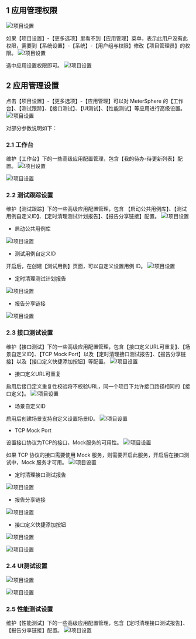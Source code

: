 ## 1 应用管理权限
![!项目设置](../../img/project_management/应用管理权限1.png)

如果【项目设置】-【更多选项】里看不到【应用管理】菜单，表示此用户没有此权限，需要到【系统设置】-【系统】-【用户组与权限】修改【项目管理员】的权限。
![!项目设置](../../img/project_management/应用管理权限2.png)

选中应用设置权限即可。
![!项目设置](../../img/project_management/应用管理权限3.png)

## 2 应用管理设置
点击【项目设置】-【更多选项】-【应用管理】可以对 MeterSphere 的【工作台】、【测试跟踪】、【接口测试】、【UI测试】、【性能测试】等应用进行高级设置。
![!项目设置](../../img/project_management/应用管理1.png)

对部分参数说明如下：

### 2.1 工作台
维护【工作台】下的一些高级应用配置管理，包含【我的待办-待更新列表】配置。
![!项目设置](../../img/project_management/工作台.png)

![!项目设置](../../img/project_management/工作台_1.png)

### 2.2 测试跟踪设置
维护【测试跟踪】下的一些高级应用配置管理，包含 【启动公共用例库】、【测试用例自定义ID】、【定时清理测试计划报告】、【报告分享链接】配置。
![!项目设置](../../img/project_management/测试跟踪设置.png)

- 启动公共用例库

![!项目设置](../../img/project_management/测试跟踪设置5.png)

- 测试用例自定义ID

开启后，在创建【测试用例】页面，可以自定义设置用例 ID。
![!项目设置](../../img/project_management/测试跟踪设置2.png)

- 定时清理测试计划报告

![!项目设置](../../img/project_management/测试跟踪设置3.png)

- 报告分享链接

![!项目设置](../../img/project_management/测试跟踪设置4.png)

### 2.3 接口测试设置
维护【接口测试】下的一些高级应用配置管理，包含【接口定义URL可重复】、【场景自定义ID】、【TCP Mock Port】以及【定时清理接口测试报告】、【报告分享链接】以及【接口定义快捷添加按钮】等配置。
![!项目设置](../../img/project_management/接口测试设置1.png)

- 接口定义URL可重复

启用后接口定义重复性校验将不校验URL，同一个项目下允许接口路径相同的【接口定义】。
![!项目设置](../../img/project_management/接口测试设置2.png)

- 场景自定义ID

启用后创建场景支持自定义设置场景ID。
![!项目设置](../../img/project_management/接口测试设置3.png)

- TCP Mock Port

设置接口协议为TCP的接口，Mock服务的可用性。
![!项目设置](../../img/project_management/接口测试设置4.png)

如果 TCP 协议的接口需要使用 Mock 服务，则需要开启此服务，开启后在接口测试中，Mock 服务才可用。
![!项目设置](../../img/project_management/接口测试设置5.png)

- 定时清理接口测试报告 

![!项目设置](../../img/project_management/接口测试设置6.png)

- 报告分享链接

![!项目设置](../../img/project_management/接口测试设置7.png)

- 接口定义快捷添加按钮

![!项目设置](../../img/project_management/接口测试设置8.png)

![!项目设置](../../img/project_management/接口测试设置9.png)

### 2.4 UI测试设置
![!项目设置](../../img/project_management/UI测试.png)

![!项目设置](../../img/project_management/UI测试_1.png)

### 2.5 性能测试设置
维护【性能测试】下的一些高级应用配置管理，包含【定时清理接口测试报告】、【报告分享链接】配置。
![!项目设置](../../img/project_management/性能测试设置.png)
